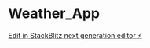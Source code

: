 # Weather_App

[Edit in StackBlitz next generation editor ⚡️](https://stackblitz.com/~/github.com/mohmadnavruzov084/Weather_App)